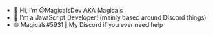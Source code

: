 - 👋 Hi, I’m @MagicalsDev AKA Magicals
- 💛 I'm a JavaScript Developer! (mainly based around Discord things)
- 🌐 Magicals#5931 | My Discord if you ever need help

<!---
MagicalsDev/MagicalsDev is a ✨ special ✨ repository because its `README.md` (this file) appears on your GitHub profile.
You can click the Preview link to take a look at your changes.
--->
